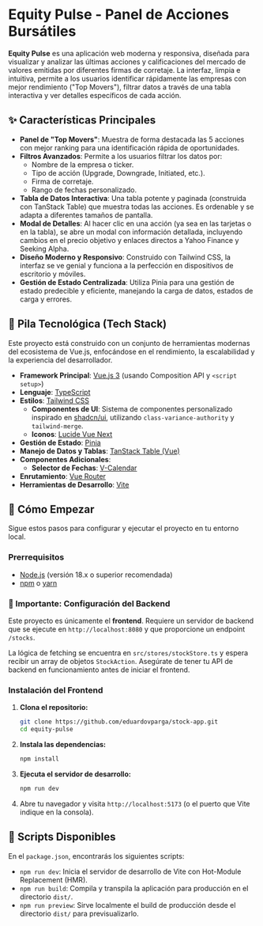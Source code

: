 # Equity Pulse - Panel de Acciones Bursátiles



**Equity Pulse** es una aplicación web moderna y responsiva, diseñada para visualizar y analizar las últimas acciones y calificaciones del mercado de valores emitidas por diferentes firmas de corretaje. La interfaz, limpia e intuitiva, permite a los usuarios identificar rápidamente las empresas con mejor rendimiento ("Top Movers"), filtrar datos a través de una tabla interactiva y ver detalles específicos de cada acción.

## ✨ Características Principales

*   **Panel de "Top Movers"**: Muestra de forma destacada las 5 acciones con mejor ranking para una identificación rápida de oportunidades.
*   **Filtros Avanzados**: Permite a los usuarios filtrar los datos por:
    *   Nombre de la empresa o ticker.
    *   Tipo de acción (Upgrade, Downgrade, Initiated, etc.).
    *   Firma de corretaje.
    *   Rango de fechas personalizado.
*   **Tabla de Datos Interactiva**: Una tabla potente y paginada (construida con TanStack Table) que muestra todas las acciones. Es ordenable y se adapta a diferentes tamaños de pantalla.
*   **Modal de Detalles**: Al hacer clic en una acción (ya sea en las tarjetas o en la tabla), se abre un modal con información detallada, incluyendo cambios en el precio objetivo y enlaces directos a Yahoo Finance y Seeking Alpha.
*   **Diseño Moderno y Responsivo**: Construido con Tailwind CSS, la interfaz se ve genial y funciona a la perfección en dispositivos de escritorio y móviles.
*   **Gestión de Estado Centralizada**: Utiliza Pinia para una gestión de estado predecible y eficiente, manejando la carga de datos, estados de carga y errores.

## 🚀 Pila Tecnológica (Tech Stack)

Este proyecto está construido con un conjunto de herramientas modernas del ecosistema de Vue.js, enfocándose en el rendimiento, la escalabilidad y la experiencia del desarrollador.

*   **Framework Principal**: [Vue.js 3](https://vuejs.org/) (usando Composition API y `<script setup>`)
*   **Lenguaje**: [TypeScript](https://www.typescriptlang.org/)
*   **Estilos**: [Tailwind CSS](https://tailwindcss.com/)
    *   **Componentes de UI**: Sistema de componentes personalizado inspirado en [shadcn/ui](https://ui.shadcn.com/), utilizando `class-variance-authority` y `tailwind-merge`.
    *   **Iconos**: [Lucide Vue Next](https://lucide.dev/)
*   **Gestión de Estado**: [Pinia](https://pinia.vuejs.org/)
*   **Manejo de Datos y Tablas**: [TanStack Table (Vue)](https://tanstack.com/table/v8)
*   **Componentes Adicionales**:
    *   **Selector de Fechas**: [V-Calendar](https://vcalendar.io/)
*   **Enrutamiento**: [Vue Router](https://router.vuejs.org/)
*   **Herramientas de Desarrollo**: [Vite](https://vitejs.dev/)


## 🏁 Cómo Empezar

Sigue estos pasos para configurar y ejecutar el proyecto en tu entorno local.

### Prerrequisitos

*   [Node.js](https://nodejs.org/) (versión 18.x o superior recomendada)
*   [npm](https://www.npmjs.com/) o [yarn](https://yarnpkg.com/)

### 🛑 Importante: Configuración del Backend

Este proyecto es únicamente el **frontend**. Requiere un servidor de backend que se ejecute en `http://localhost:8080` y que proporcione un endpoint `/stocks`.

La lógica de fetching se encuentra en `src/stores/stockStore.ts` y espera recibir un array de objetos `StockAction`. Asegúrate de tener tu API de backend en funcionamiento antes de iniciar el frontend.

### Instalación del Frontend

1.  **Clona el repositorio:**
    ```bash
    git clone https://github.com/eduardovparga/stock-app.git
    cd equity-pulse
    ```

2.  **Instala las dependencias:**
    ```bash
    npm install
    ```

3.  **Ejecuta el servidor de desarrollo:**
    ```bash
    npm run dev
    ```

4.  Abre tu navegador y visita `http://localhost:5173` (o el puerto que Vite indique en la consola).

## 📜 Scripts Disponibles

En el `package.json`, encontrarás los siguientes scripts:

*   `npm run dev`: Inicia el servidor de desarrollo de Vite con Hot-Module Replacement (HMR).
*   `npm run build`: Compila y transpila la aplicación para producción en el directorio `dist/`.
*   `npm run preview`: Sirve localmente el build de producción desde el directorio `dist/` para previsualizarlo.
